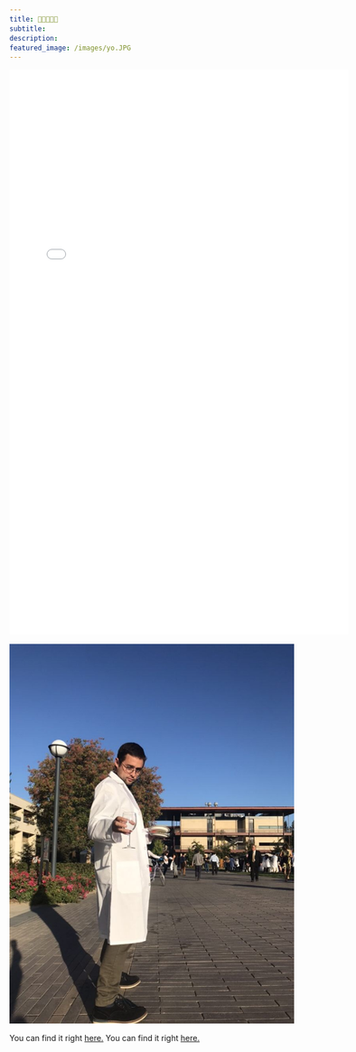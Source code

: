 ```yaml
---
title: 🌱🌱🌻🌱🌱
subtitle: 
description: 
featured_image: /images/yo.JPG
---
```


<p align="center">
<embed src="CV_2021.pdf" width="600" height="1000" type="application/pdf">
</p>

<a href="/documents/CV_2021.pdf" class="image fit"><img src="/images/yo.JPG" alt=""></a>

<p></p>
You can find it right <a href="/documents/CV_2021.pdf" target="_blank">here.</a>
You can find it right <a href="/documents/CV_2021.pdf">here.</a>